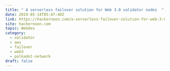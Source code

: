 ```yaml
---
title: " A serverless failover solution for Web 3.0 validator nodes  "
date: 2019-05-14T05:47:40Z
link: https://hackernoon.com/a-serverless-failover-solution-for-web-3-0-validator-nodes-e26b9d24c71d?source=rss----3a8144eabfe3---4&utm_medium=RSS&utm_source=hune
site: hackernoon.com
topic: Webdev
category:
  - validator
  - aws
  - failover
  - web3
  - polkadot-network
draft: false
---
```

